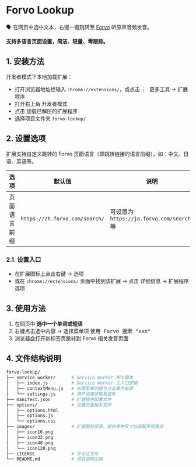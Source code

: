 # Forvo Lookup

🗣️ 在网页中选中文本，右键一键跳转至 [Forvo](https://forvo.com) 听原声音频发音。

**支持多语言页面设置，简洁、轻量、零跟踪。**

## 1. 安装方法

开发者模式下本地加载扩展：

- 打开浏览器地址栏输入 `chrome://extensions/`，或点击 <kbd>⋮ 更多工具</kbd> → <kbd>扩展程序</kbd>
- 打开右上角 <kbd>开发者模式</kbd>
- 点击 <kbd>加载已解压的扩展程序</kbd>
- 选择项目文件夹 `forvo-lookup/`

## 2. 设置选项

扩展支持自定义跳转的 Forvo 页面语言（即跳转链接的语言前缀），如：中文、日语、英语等。

| 选项         | 默认值                         | 说明                                       |
| ------------ | ------------------------------ | ------------------------------------------ |
| 页面语言前缀 | `https://zh.forvo.com/search/` | 可设置为 `https://ja.forvo.com/search/` 等 |

### 2.1. 设置入口

- 在扩展图标上点击右键 → <kbd>选项</kbd>
- 或在 `chrome://extensions/` 页面中找到该扩展 → 点击 <kbd>详细信息</kbd> → <kbd>扩展程序选项</kbd>

## 3. 使用方法

1. 在网页中 **选中一个单词或短语**
2. 右键点击选中内容 → 选择菜单项 <kbd>使用 Forvo 搜索 "xxx"</kbd>
3. 浏览器会打开新标签页跳转到 Forvo 相关发音页面

## 4. 文件结构说明

```bash
forvo-lookup/
├── service_worker/      # Service Worker 相关脚本
│   ├── index.js         # Service Worker 主入口逻辑
│   ├── contextMenu.js   # 右键菜单创建与点击事件处理
│   └── settings.js      # 用户设置读取及监听
├── manifest.json        # 扩展程序配置文件
├── options/             # 设置页面相关文件
│   ├── options.html
│   ├── options.js
│   └── options.css
├── images/              # 扩展图标资源，提供多种尺寸以适配不同需求
│   ├── icon16.png
│   ├── icon32.png
│   ├── icon48.png
│   └── icon128.png
├── LICENSE              # 许可证文件
└── README.md            # 项目说明文档
```

